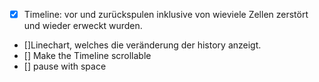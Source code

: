 - [x] Timeline: vor und zurückspulen inklusive von wieviele Zellen zerstört und wieder erweckt wurden.
- []Linechart, welches die veränderung der history anzeigt.
- [] Make the Timeline scrollable
- [] pause with space

